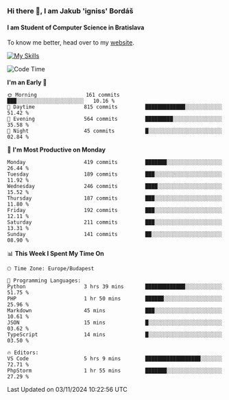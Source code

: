 ### Hi there 👋, I am Jakub 'igniss' Bordáš

#### I am Student of Computer Science in Bratislava
To know me better, head over to my [website](https://bordas.sk).

[![My Skills](https://skillicons.dev/icons?i=js,html,css,figma,svelte,java,kotlin,python,postgresql,typescript,nest,nodejs)](https://bordas.sk)


<!--START_SECTION:waka-->
![Code Time](http://img.shields.io/badge/Code%20Time-1%2C558%20hrs%2027%20mins-blue)

**I'm an Early 🐤** 

```text
🌞 Morning                161 commits         ███░░░░░░░░░░░░░░░░░░░░░░   10.16 % 
🌆 Daytime                815 commits         █████████████░░░░░░░░░░░░   51.42 % 
🌃 Evening                564 commits         █████████░░░░░░░░░░░░░░░░   35.58 % 
🌙 Night                  45 commits          █░░░░░░░░░░░░░░░░░░░░░░░░   02.84 % 
```
📅 **I'm Most Productive on Monday** 

```text
Monday                   419 commits         ███████░░░░░░░░░░░░░░░░░░   26.44 % 
Tuesday                  189 commits         ███░░░░░░░░░░░░░░░░░░░░░░   11.92 % 
Wednesday                246 commits         ████░░░░░░░░░░░░░░░░░░░░░   15.52 % 
Thursday                 187 commits         ███░░░░░░░░░░░░░░░░░░░░░░   11.80 % 
Friday                   192 commits         ███░░░░░░░░░░░░░░░░░░░░░░   12.11 % 
Saturday                 211 commits         ███░░░░░░░░░░░░░░░░░░░░░░   13.31 % 
Sunday                   141 commits         ██░░░░░░░░░░░░░░░░░░░░░░░   08.90 % 
```


📊 **This Week I Spent My Time On** 

```text
🕑︎ Time Zone: Europe/Budapest

💬 Programming Languages: 
Python                   3 hrs 39 mins       █████████████░░░░░░░░░░░░   51.75 % 
PHP                      1 hr 50 mins        ██████░░░░░░░░░░░░░░░░░░░   25.96 % 
Markdown                 45 mins             ███░░░░░░░░░░░░░░░░░░░░░░   10.61 % 
JSON                     15 mins             █░░░░░░░░░░░░░░░░░░░░░░░░   03.62 % 
TypeScript               14 mins             █░░░░░░░░░░░░░░░░░░░░░░░░   03.50 % 

🔥 Editors: 
VS Code                  5 hrs 9 mins        ██████████████████░░░░░░░   72.71 % 
PhpStorm                 1 hr 55 mins        ███████░░░░░░░░░░░░░░░░░░   27.29 % 
```


 Last Updated on 03/11/2024 10:22:56 UTC
<!--END_SECTION:waka-->

